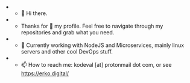 - - 👋 Hi there. 
- - Thanks for 👀 my profile. Feel free to navigate through my repositories and grab what you need.  
- - 🌱 Currently working with NodeJS and Microservices, mainly linux servers and other cool DevOps stuff.
- - 📫 How to reach me: kodeval [at] protonmail dot com, or see https://erko.digital/
